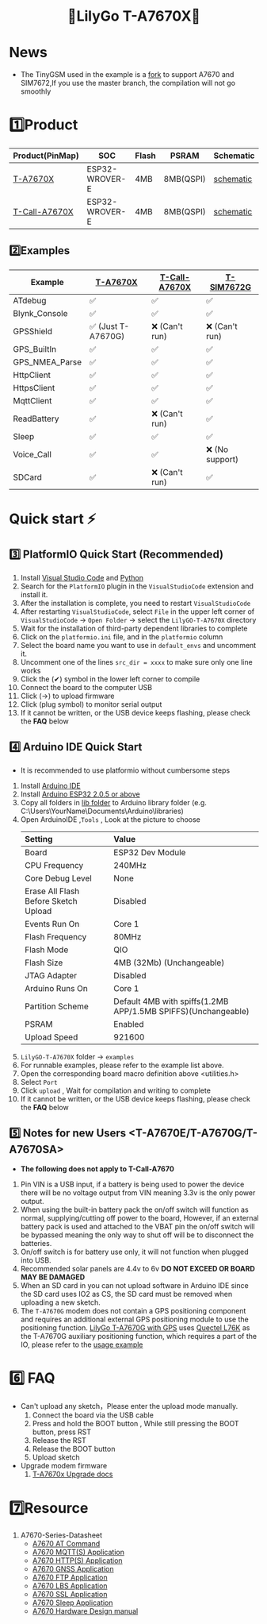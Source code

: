 <h1 align = "center">🌟LilyGo T-A7670X🌟</h1>

# News

- The TinyGSM used in the example is a [fork](https://github.com/lewisxhe/TinyGSM) to support A7670 and SIM7672,If you use the master branch, the compilation will not go smoothly


# 1️⃣Product

| Product(PinMap)    | SOC            | Flash | PSRAM     | Schematic                                      |
| ------------------ | -------------- | ----- | --------- | ---------------------------------------------- |
| [T-A7670X][1]      | ESP32-WROVER-E | 4MB   | 8MB(QSPI) | [schematic](./schematic/T-A7670X_V1.1.pdf)     |
| [T-Call-A7670X][2] | ESP32-WROVER-E | 4MB   | 8MB(QSPI) | [schematic](./schematic/T-Call-A7670_V1.0.pdf) |

[1]: https://www.lilygo.cc/products/t-sim-a7670e
[2]: https://www.lilygo.cc

## 2️⃣Examples

| Example        | [T-A7670X][1]     | [T-Call-A7670X][1] | [T-SIM7672G][1]  |
| -------------- | ----------------- | ------------------ | ---------------- |
| ATdebug        | ✅                 | ✅                  | ✅                |
| Blynk_Console  | ✅                 | ✅                  | ✅                |
| GPSShield      | ✅ (Just T-A7670G) | ❌   (Can't run)    | ❌   (Can't run)  |
| GPS_BuiltIn    | ✅                 | ✅                  | ✅                |
| GPS_NMEA_Parse | ✅                 | ✅                  | ✅                |
| HttpClient     | ✅                 | ✅                  | ✅                |
| HttpsClient    | ✅                 | ✅                  | ✅                |
| MqttClient     | ✅                 | ✅                  | ✅                |
| ReadBattery    | ✅                 | ❌   (Can't run)    | ✅                |
| Sleep          | ✅                 | ✅                  | ✅                |
| Voice_Call     | ✅                 | ✅                  | ❌   (No support) |
| SDCard         | ✅                 | ❌   (Can't run)    | ✅                |

# Quick start ⚡

## 3️⃣ PlatformIO Quick Start (Recommended)

1. Install [Visual Studio Code](https://code.visualstudio.com/) and [Python](https://www.python.org/)
2. Search for the `PlatformIO` plugin in the `VisualStudioCode` extension and install it.
3. After the installation is complete, you need to restart `VisualStudioCode`
4. After restarting `VisualStudioCode`, select `File` in the upper left corner of `VisualStudioCode` -> `Open Folder` -> select the `LilyGO-T-A7670X` directory
5. Wait for the installation of third-party dependent libraries to complete
6. Click on the `platformio.ini` file, and in the `platformio` column
7. Select the board name you want to use in `default_envs` and uncomment it.
8. Uncomment one of the lines `src_dir = xxxx` to make sure only one line works
9. Click the (✔) symbol in the lower left corner to compile
10. Connect the board to the computer USB
11. Click (→) to upload firmware
12. Click (plug symbol) to monitor serial output
13. If it cannot be written, or the USB device keeps flashing, please check the **FAQ** below

## 4️⃣ Arduino IDE Quick Start

* It is recommended to use platformio without cumbersome steps

1. Install [Arduino IDE](https://www.arduino.cc/en/software)
2. Install [Arduino ESP32 2.0.5 or above](https://docs.espressif.com/projects/arduino-esp32/en/latest/) 
3. Copy all folders in [lib folder](./lib/)  to Arduino library folder (e.g. C:\Users\YourName\Documents\Arduino\libraries)
4. Open ArduinoIDE  ,`Tools` , Look at the picture to choose
   <!-- ![setting](./images/ArduinoIDE.jpg) -->
   | Setting                              | Value                                                          |
   | :----------------------------------- | :------------------------------------------------------------- |
   | Board                                | ESP32 Dev Module                                               |
   | CPU Frequency                        | 240MHz                                                         |
   | Core Debug Level                     | None                                                           |
   | Erase All Flash Before Sketch Upload | Disabled                                                       |
   | Events Run On                        | Core 1                                                         |
   | Flash Frequency                      | 80MHz                                                          |
   | Flash Mode                           | QIO                                                            |
   | Flash Size                           | 4MB (32Mb)  (Unchangeable)                                     |
   | JTAG Adapter                         | Disabled                                                       |
   | Arduino Runs On                      | Core 1                                                         |
   | Partition Scheme                     | Default 4MB  with spiffs(1.2MB APP/1.5MB SPIFFS)(Unchangeable) |
   | PSRAM                                | Enabled                                                        |
   | Upload Speed                         | 921600                                                         |
5. `LilyGO-T-A7670X` folder -> `examples`
6. For runnable examples, please refer to the example list above.
7. Open the corresponding board macro definition above <utilities.h>
8. Select `Port`
9. Click `upload` , Wait for compilation and writing to complete
10. If it cannot be written, or the USB device keeps flashing, please check the **FAQ** below

## 5️⃣ Notes for new Users <T-A7670E/T-A7670G/T-A7670SA>

* **The following does not apply to T-Call-A7670**

1. Pin VIN is a USB input, if a battery is being used to power the device there will be no voltage output from VIN meaning 3.3v is the only power output.
2. When using the built-in battery pack the on/off switch will function as normal, supplying/cutting off power to the board, However, if an external battery pack is used and attached to the VBAT pin the on/off switch will be bypassed meaning the only way to shut off will be to disconnect the batteries.
3. On/off switch is for battery use only, it will not function when plugged into USB.
4. Recommended solar panels are 4.4v to 6v **DO NOT EXCEED OR BOARD MAY BE DAMAGED** 
5. When an SD card in you can not upload software in Arduino IDE since the SD card uses IO2 as CS, the SD card must be removed when uploading a new sketch.
6. The `T-A7670G` modem does not contain a GPS positioning component and requires an additional external GPS positioning module to use the positioning function. [LilyGo T-A7670G with GPS](https://www.lilygo.cc/products/t-sim-a7670e?variant=43043706077365) uses [Quectel L76K](https://www.quectel.com/cn/product/gnss-l76k) as the T-A7670G auxiliary positioning function, which requires a part of the IO, please refer to the [usage example](./examples/GPSShield/)

# 6️⃣ FAQ

* Can't upload any sketch，Please enter the upload mode manually.
   1. Connect the board via the USB cable
   2. Press and hold the BOOT button , While still pressing the BOOT button, press RST
   3. Release the RST
   4. Release the BOOT button
   5. Upload sketch
* Upgrade modem firmware
   1. [T-A7670x Upgrade docs](./docs/update_fw.md)

# 7️⃣Resource

1. A7670-Series-Datasheet
   * [A7670 AT Command](./datasheet/A76XX/A76XX_Series_AT_Command_Manual_V1.09.pdf)
   * [A7670 MQTT(S) Application](./datasheet/A76XX/A76XX%20Series_MQTT(S)_Application%20Note_V1.02.pdf)
   * [A7670 HTTP(S) Application](./datasheet/A76XX/A76XX%20Series_HTTP(S)_Application%20Note_V1.02.pdf)
   * [A7670 GNSS Application](./datasheet/A76XX/A76XX%20Series_GNSS_Application%20Note_V1.02.pdf)
   * [A7670 FTP Application](./datasheet/A76XX/A76XX%20Series_FTP(S)_Application%20Note_V1.02.pdf)
   * [A7670 LBS Application](./datasheet/A76XX/A76XX%20Series_LBS_Application%20Note_V1.02.pdf)
   * [A7670 SSL Application](./datasheet/A76XX/A76XX%20Series_SSL_Application%20Note_V1.02.pdf)
   * [A7670 Sleep Application](./datasheet/A76XX/A76XX%20Series_Sleep%20Mode_Application%20Note_V1.02.pdf)
   * [A7670 Hardware Design manual](./datasheet/A76XX/A7670C_R2_硬件设计手册_V1.06.pdf)












